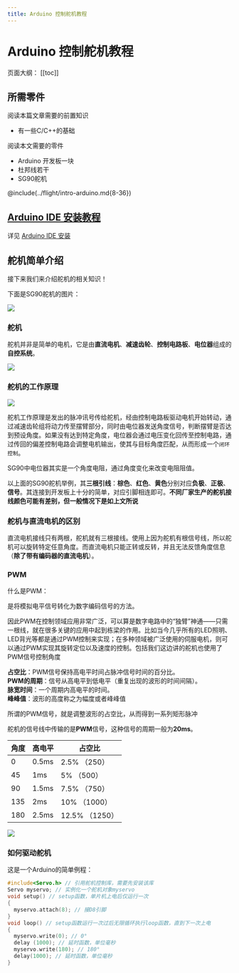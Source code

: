 ```yaml
---
title: Arduino 控制舵机教程
---
```

# Arduino 控制舵机教程

页面大纲：
[[toc]]

## 所需零件

阅读本篇文章需要的前置知识

- 有一些C/C++的基础

阅读本文需要的零件

- Arduino 开发板一块
- 杜邦线若干
- SG90舵机

@include(../flight/intro-arduino.md{8-36})

## [Arduino IDE 安装教程](/flight/intro-arduino.md#arduino-安装)

详见 [Arduino IDE 安装](/flight/intro-arduino.md#arduino-安装)

## 舵机简单介绍

接下来我们来介绍舵机的相关知识！

下面是SG90舵机的图片：

![](/assets/pics/Servo1-SG90.jpg)

### 舵机

舵机并非是简单的电机，它是由**直流电机**、**减速齿轮**、**控制电路板**、**电位器**组成的**自控系统**。

![](/assets/pics/servo2.1.png)

### 舵机的工作原理

![](/assets/pics/servo2.0.png)

舵机工作原理是发出的脉冲讯号传给舵机，经由控制电路板驱动电机开始转动，通过减速齿轮组将动力传至摆臂部分，同时由电位器发送角度信号，判断摆臂是否达到预设角度。如果没有达到特定角度，电位器会通过电压变化回传至控制电路，通过传回的偏差控制电路会调整电机输出，使其与目标角度匹配，从而形成一个`闭环控制`。

SG90中电位器其实是一个角度电阻，通过角度变化来改变电阻阻值。

以上面的SG90舵机举例，其**三根引线**：**棕色**、**红色**、**黄色**分别对应**负极**、**正极**、**信号**。其连接到开发板上十分的简单，对应引脚相连即可。**不同厂家生产的舵机接线颜色可能有差别，但一般情况下是如上文所说**

### 舵机与直流电机的区别

直流电机接线只有两根，舵机就有三根接线。使用上因为舵机有根信号线，所以舵机可以旋转特定任意角度。而直流电机只能正转或反转，并且无法反馈角度信息（**除了带有编码器的直流电机**）。

### PWM

什么是PWM：

是将模拟电平信号转化为数字编码信号的方法。  

因此PWM在控制领域应用非常广泛，可以算是数字电路中的“独臂”神通——只需一根线，就在很多关键的应用中起到栋梁的作用。比如当今几乎所有的LED照明、LED背光等都是通过PWM控制来实现；在多种领域被广泛使用的伺服电机，则可以通过PWM实现其旋转定位以及速度的控制。包括我们这边讲的舵机也使用了PWM信号控制角度

**占空比**：PWM信号保持高电平时间占脉冲信号时间的百分比。  
**PWM的周期**：信号从高电平到低电平（重复出现的波形的时间间隔）。  
**脉宽时间**：一个周期内高电平的时间。  
**峰峰值**：波形的高度称之为幅度或者峰峰值

所谓的PWM信号，就是调整波形的占空比，从而得到一系列矩形脉冲

舵机的信号线中传输的是**PWM**信号，这种信号的周期一般为**20ms**。

| 角度 | 高电平 |占空比|
| --- | --- |---|
| 0 | 0.5ms | 2.5% （250） |
| 45 | 1ms | 5% （500）|
| 90 | 1.5ms | 7.5% （750） |
| 135 | 2ms | 10% （1000）|
| 180 | 2.5ms | 12.5% （1250） |

![](/assets/pics/servo2.2.png)

### 如何驱动舵机

这是一个Arduino的简单例程：

```cpp
#include<Servo.h> // 引用舵机控制库，需要先安装该库
Servo myservo; // 实例化一个舵机对象myservo
void setup() // setup函数，单片机上电后仅运行一次
{
  myservo.attach(8); // 接D8引脚
}
void loop() // setup函数运行一次过后无限循环执行loop函数，直到下一次上电
{
  myservo.write(0); // 0°
  delay (1000); // 延时函数，单位毫秒
  myservo.write(180); // 180°
  delay(1000); // 延时函数，单位毫秒
}
```
